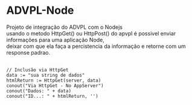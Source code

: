 # ADVPL-Node
Projeto de integração do ADVPL com o Nodejs
<br>
usando o metodo HttpGet() ou HttpPost() do apvpl é possivel enviar informações para uma aplicação Node,<br>
deixar com que ela faça a percistencia da informação e retorne com um response padrao. <br><br>

```
// Inclusão via HttpGet   
data := "sua string de dados"
htmlReturn := HttpGet(server, data)
conout("Via HttpGet - No AppServer")
conout("Dados: " + data)
conout("ID...: " + htmlReturn, '')
```
<br>

